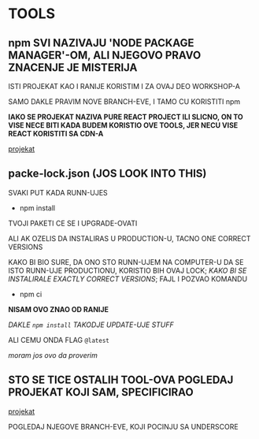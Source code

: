 # TOOLS

## npm SVI NAZIVAJU 'NODE PACKAGE MANAGER'-OM, ALI NJEGOVO PRAVO ZNACENJE JE MISTERIJA

ISTI PROJEKAT KAO I RANIJE KORISTIM I ZA OVAJ DEO WORKSHOP-A

SAMO DAKLE PRAVIM NOVE BRANCH-EVE, I TAMO CU KORISTITI npm

**IAKO SE PROJEKAT NAZIVA PURE REACT PROJECT ILI SLICNO, ON TO VISE NECE BITI KADA BUDEM KORISTIO OVE TOOLS, JER NECU VISE REACT KORISTITI SA CDN-A**

[projekat](https://github.com/Rade58/1_pure_react_project/tree/master)

## packe-lock.json (JOS LOOK INTO THIS)

SVAKI PUT KADA RUNN-UJES

- npm install

TVOJI PAKETI CE SE I UPGRADE-OVATI

ALI AK OZELIS DA INSTALIRAS U PRODUCTION-U, TACNO ONE CORRECT VERSIONS

KAKO BI BIO SURE, DA ONO STO RUNN-UJEM NA COMPUTER-U DA SE ISTO RUNN-UJE PRODUCTIONU, KORISTIO BIH OVAJ LOCK; *KAKO BI SE INSTALIRALE EXACTLY CORRECT VERSIONS*; FAJL I POZVAO KOMANDU

- npm ci

**NISAM OVO ZNAO OD RANIJE**

*DAKLE `npm install` TAKODJE UPDATE-UJE STUFF*

ALI CEMU ONDA FLAG `@latest`

*moram jos ovo da proverim*

## STO SE TICE OSTALIH TOOL-OVA POGLEDAJ PROJEKAT KOJI SAM, SPECIFICIRAO

[projekat](https://github.com/Rade58/1_pure_react_project/tree/master)

POGLEDAJ NJEGOVE BRANCH-EVE, KOJI POCINJU SA UNDERSCORE

